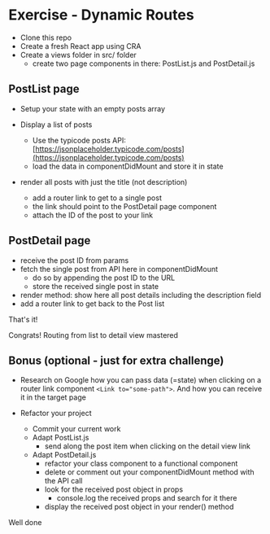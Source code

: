 # Exercise - Dynamic Routes

- Clone this repo
- Create a fresh React app using CRA
- Create a views folder in src/ folder
  - create two page components in there: PostList.js and PostDetail.js

## PostList page

  - Setup your state with an empty posts array
  - Display a list of posts
    - Use the typicode posts API: [https://jsonplaceholder.typicode.com/posts](https://jsonplaceholder.typicode.com/posts)
    - load the data in componentDidMount and store it in state

  - render all posts with just the title (not description)
    - add a router link to get to a single post
    - the link should point to the PostDetail page component
    - attach the ID of the post to your link

## PostDetail page

  - receive the post ID from params
  - fetch the single post from API here in componentDidMount
    - do so by appending the post ID to the URL
    - store the received single post in state
  - render method: show here all post details including the description field
  - add a router link to get back to the Post list

That's it! 

Congrats! Routing from list to detail view mastered


## Bonus (optional - just for extra challenge)

- Research on Google how you can pass data (=state) when clicking on a router link component `<Link to="some-path">`. And how you can receive it in the target page

- Refactor your project
  - Commit your current work
  - Adapt PostList.js
    - send along the post item when clicking on the detail view link
  - Adapt PostDetail.js
    - refactor your class component to a functional component
    - delete or comment out your componentDidMount method with the API call
    - look for the received post object in props
      - console.log the received props and search for it there
    - display the received post object in your render() method

Well done
